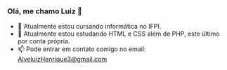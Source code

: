 ### Olá, me chamo Luiz 👋

- 🔭 Atualmente estou cursando informática no IFPI.
- 🌱 Atualmente estou estudando HTML e CSS além de PHP, este último por conta própria.
- 📫 Pode entrar em contato comigo no email: AlveluizHenrique3@gmail.com

